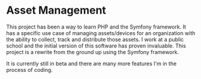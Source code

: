 # Asset Management

This project has been a way to learn PHP and the Symfony framework. It has a specific use case of managing assets/devices for an organization with the ability to collect, track and distribute those assets. I work at a public school and the initial version of this software has proven invaluable. This project is a rewrite from the ground up using the Symfony framework.

It is currently still in beta and there are many more features I'm in the process of coding.